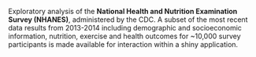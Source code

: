 Exploratory analysis of the **National Health and Nutrition Examination Survey (NHANES)**, administered by the CDC. A subset of the most recent data results from 2013-2014 including demographic and socioeconomic information, nutrition, exercise and health outcomes for ~10,000 survey participants is made available for interaction within a shiny application.